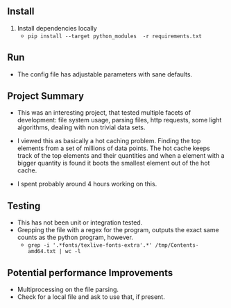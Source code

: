 ## Install
1. Install dependencies locally
    * `pip install --target python_modules  -r requirements.txt`

## Run
* The config file has adjustable parameters with sane defaults.

## Project Summary
* This was an interesting project, that tested multiple facets of development:
 file system usage, parsing files, http requests, some light algorithms,
 dealing with non trivial data sets. 
 
* I viewed this as basically a hot caching problem. 
 Finding the top elements from a set of millions of data points.
 The hot cache keeps track of the top elements and their quantities and 
 when a element with a bigger quantity is found it boots the smallest element 
 out of the hot cache.

* I spent probably around 4 hours working on this.

## Testing
* This has not been unit or integration tested.
* Grepping the file with a regex for the program, outputs the exact same counts as the python program, however.
    * `grep -i '.*fonts/texlive-fonts-extra'.*' /tmp/Contents-amd64.txt | wc -l`

## Potential performance Improvements
* Multiprocessing on the file parsing.   
* Check for a local file and ask to use that, if present. 
